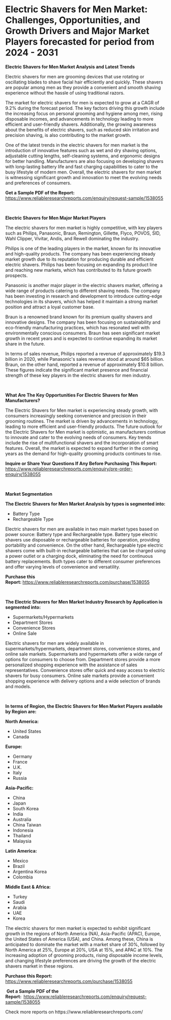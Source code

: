 <p><h1>Electric Shavers for Men Market: Challenges, Opportunities, and Growth Drivers and Major Market Players forecasted for period from 2024 - 2031</h1></p><p><strong>Electric Shavers for Men Market Analysis and Latest Trends</strong></p>
<p><p>Electric shavers for men are grooming devices that use rotating or oscillating blades to shave facial hair efficiently and quickly. These shavers are popular among men as they provide a convenient and smooth shaving experience without the hassle of using traditional razors.</p><p>The market for electric shavers for men is expected to grow at a CAGR of 9.2% during the forecast period. The key factors driving this growth include the increasing focus on personal grooming and hygiene among men, rising disposable incomes, and advancements in technology leading to more efficient and user-friendly shavers. Additionally, the growing awareness about the benefits of electric shavers, such as reduced skin irritation and precision shaving, is also contributing to the market growth.</p><p>One of the latest trends in the electric shavers for men market is the introduction of innovative features such as wet and dry shaving options, adjustable cutting lengths, self-cleaning systems, and ergonomic designs for better handling. Manufacturers are also focusing on developing shavers with long-lasting battery life and fast charging capabilities to cater to the busy lifestyle of modern men. Overall, the electric shavers for men market is witnessing significant growth and innovation to meet the evolving needs and preferences of consumers.</p></p>
<p><strong>Get a Sample PDF of the Report:&nbsp;</strong> <a href="https://www.reliableresearchreports.com/enquiry/request-sample/1538055">https://www.reliableresearchreports.com/enquiry/request-sample/1538055</a></p>
<p>&nbsp;</p>
<p><strong>Electric Shavers for Men Major Market Players</strong></p>
<p><p>The electric shavers for men market is highly competitive, with key players such as Philips, Panasonic, Braun, Remington, Gillette, Flyco, POVOS, SID, Wahl Clipper, Vivitar, Andis, and Rewell dominating the industry. </p><p>Philips is one of the leading players in the market, known for its innovative and high-quality products. The company has been experiencing steady market growth due to its reputation for producing durable and efficient electric shavers. Philips has been focusing on expanding its product line and reaching new markets, which has contributed to its future growth prospects.</p><p>Panasonic is another major player in the electric shavers market, offering a wide range of products catering to different shaving needs. The company has been investing in research and development to introduce cutting-edge technologies in its shavers, which has helped it maintain a strong market position and attract a loyal customer base.</p><p>Braun is a renowned brand known for its premium quality shavers and innovative designs. The company has been focusing on sustainability and eco-friendly manufacturing practices, which has resonated well with environmentally conscious consumers. Braun has seen significant market growth in recent years and is expected to continue expanding its market share in the future.</p><p>In terms of sales revenue, Philips reported a revenue of approximately $19.3 billion in 2020, while Panasonic's sales revenue stood at around $65 billion. Braun, on the other hand, reported a revenue of approximately $10.8 billion. These figures indicate the significant market presence and financial strength of these key players in the electric shavers for men industry.</p></p>
<p>&nbsp;</p>
<p><strong>What Are The Key Opportunities For Electric Shavers for Men Manufacturers?</strong></p>
<p><p>The Electric Shavers for Men market is experiencing steady growth, with consumers increasingly seeking convenience and precision in their grooming routines. The market is driven by advancements in technology, leading to more efficient and user-friendly products. The future outlook for the Electric Shavers for Men market is optimistic, as manufacturers continue to innovate and cater to the evolving needs of consumers. Key trends include the rise of multifunctional shavers and the incorporation of smart features. Overall, the market is expected to expand further in the coming years as the demand for high-quality grooming products continues to rise.</p></p>
<p><strong>Inquire or Share Your Questions If Any Before Purchasing This Report:</strong> <a href="https://www.reliableresearchreports.com/enquiry/pre-order-enquiry/1538055">https://www.reliableresearchreports.com/enquiry/pre-order-enquiry/1538055</a></p>
<p>&nbsp;</p>
<p><strong>Market Segmentation</strong></p>
<p><strong>The Electric Shavers for Men Market Analysis by types is segmented into:</strong></p>
<p><ul><li>Battery Type</li><li>Rechargeable Type</li></ul></p>
<p><p>Electric shavers for men are available in two main market types based on power source: Battery type and Rechargeable type. Battery type electric shavers use disposable or rechargeable batteries for operation, providing portability and convenience. On the other hand, Rechargeable type electric shavers come with built-in rechargeable batteries that can be charged using a power outlet or a charging dock, eliminating the need for continuous battery replacements. Both types cater to different consumer preferences and offer varying levels of convenience and versatility.</p></p>
<p><strong>Purchase this Report:&nbsp;</strong><a href="https://www.reliableresearchreports.com/purchase/1538055">https://www.reliableresearchreports.com/purchase/1538055</a></p>
<p>&nbsp;</p>
<p><strong>The Electric Shavers for Men Market Industry Research by Application is segmented into:</strong></p>
<p><ul><li>Supermarkets/Hypermarkets</li><li>Department Stores</li><li>Convenience Stores</li><li>Online Sale</li></ul></p>
<p><p>Electric shavers for men are widely available in supermarkets/hypermarkets, department stores, convenience stores, and online sale markets. Supermarkets and hypermarkets offer a wide range of options for consumers to choose from. Department stores provide a more personalized shopping experience with the assistance of sales representatives. Convenience stores offer quick and easy access to electric shavers for busy consumers. Online sale markets provide a convenient shopping experience with delivery options and a wide selection of brands and models.</p></p>
<p>&nbsp;</p>
<p><strong>In terms of Region, the Electric Shavers for Men Market Players available by Region are:</strong></p>
<p>
    <p> <strong> North America: </strong>
        <ul>
            <li>United States</li>
            <li>Canada</li>
        </ul>
        </p> 
    <p> <strong> Europe: </strong>
        <ul>
            <li>Germany</li>
            <li>France</li>
            <li>U.K.</li>
            <li>Italy</li>
            <li>Russia</li>
        </ul>
        </p> 
    <p> <strong> Asia-Pacific: </strong>
        <ul>
            <li>China</li>
            <li>Japan</li>
            <li>South Korea</li>
            <li>India</li>
            <li>Australia</li>
            <li>China Taiwan</li>
            <li>Indonesia</li>
            <li>Thailand</li>
            <li>Malaysia</li>
        </ul>
        </p> 
    <p> <strong> Latin America: </strong>
        <ul>
            <li>Mexico</li>
            <li>Brazil</li>
            <li>Argentina Korea</li>
            <li>Colombia</li>
        </ul>
        </p> 
    <p> <strong> Middle East & Africa: </strong>
        <ul>
            <li>Turkey</li>
            <li>Saudi</li>
            <li>Arabia</li>
            <li>UAE</li>
            <li>Korea</li>
        </ul>
    </p>
    </p>
<p><p>The electric shavers for men market is expected to exhibit significant growth in the regions of North America (NA), Asia-Pacific (APAC), Europe, the United States of America (USA), and China. Among these, China is anticipated to dominate the market with a market share of 30%, followed by North America at 25%, Europe at 20%, USA at 15%, and APAC at 10%. The increasing adoption of grooming products, rising disposable income levels, and changing lifestyle preferences are driving the growth of the electric shavers market in these regions.</p></p>
<p><strong>Purchase this Report: </strong><a href="https://www.reliableresearchreports.com/purchase/1538055">https://www.reliableresearchreports.com/purchase/1538055</a></p>
<p>&nbsp;<strong>Get a Sample PDF of the Report:&nbsp;&nbsp;</strong><a href="https://www.reliableresearchreports.com/enquiry/request-sample/1538055">https://www.reliableresearchreports.com/enquiry/request-sample/1538055</a></p>
<p><strong></strong></p>
<p>Check more reports on https://www.reliableresearchreports.com/</p>